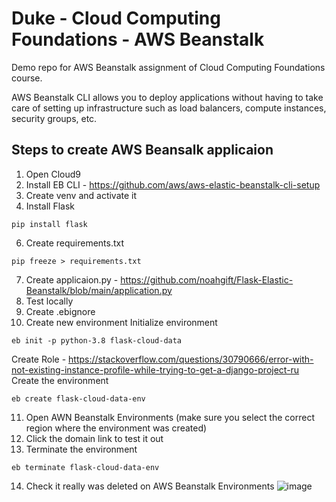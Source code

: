 # Duke - Cloud Computing Foundations - AWS Beanstalk

Demo repo for AWS Beanstalk assignment of Cloud Computing Foundations course.

AWS Beanstalk CLI allows you to deploy applications without having to take care of setting up infrastructure such as load balancers, compute instances, security groups, etc.

## Steps to create AWS Beansalk applicaion

1. Open Cloud9
2. Install EB CLI - https://github.com/aws/aws-elastic-beanstalk-cli-setup
3. Create venv and activate it
4. Install Flask
```
pip install flask
```
6. Create requirements.txt
```
pip freeze > requirements.txt
```
7. Create applicaion.py - https://github.com/noahgift/Flask-Elastic-Beanstalk/blob/main/application.py
8. Test locally
9. Create .ebignore
10. Create new environment
Initialize environment
```
eb init -p python-3.8 flask-cloud-data
```
Create Role - https://stackoverflow.com/questions/30790666/error-with-not-existing-instance-profile-while-trying-to-get-a-django-project-ru
Create the environment
```
eb create flask-cloud-data-env
```
11. Open AWN Beanstalk Environments (make sure you select the correct region where the environment was created)
12. Click the domain link to test it out
13. Terminate the environment
```
eb terminate flask-cloud-data-env
```
14. Check it really was deleted on AWS Beanstalk Environments
![image](https://github.com/brunomariz/duke-ccf-aws-beanstalk/assets/48870924/f3527680-74bc-42bf-8bdc-8e941dab2414)
